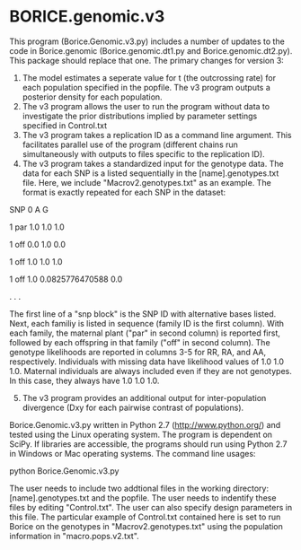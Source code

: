 # BORICE.genomic.v3
This program (Borice.Genomic.v3.py) includes a number of updates to the code in Borice.genomic (Borice.genomic.dt1.py and Borice.genomic.dt2.py).  This package should replace that one. The primary changes for version 3:

1.  The model estimates a seperate value for t (the outcrossing rate) for each population specified in the popfile.  The v3 program outputs a posterior density for each population.
2.  The v3 program allows the user to run the program without data to investigate the prior distributions implied by parameter settings specified in Control.txt
3.  The v3 program takes a replication ID as a command line argument.  This facilitates parallel use of the program (different chains run simultaneously with outputs to files specific to the replication ID).
4.  The v3 program takes a standardized input for the genotype data.  The data for each SNP is a listed sequentially in the [name].genotypes.txt file.  Here, we include "Macrov2.genotypes.txt" as an example.  The format is exactly repeated for each SNP in the dataset:   

SNP	0	A	G

1	par	1.0	1.0	1.0

1	off	0.0	1.0	0.0

1	off	1.0	1.0	1.0

1	off	1.0	0.0825776470588	0.0

.
.
.

The first line of a "snp block" is the SNP ID with alternative bases listed.  Next, each familiy is listed in sequence (family ID is the first column).  With each family, the maternal plant ("par" in second column) is reported first, followed by each offspring in that family ("off" in second column).  The genotype likelihoods are reported in columns 3-5 for RR, RA, and AA, respectively.  Individuals with missing data have likelihood values of 1.0 1.0 1.0.  Maternal individuals are always included even if they are not genotypes.  In this case, they always have 1.0 1.0 1.0.

5.  The v3 program provides an additional output for inter-population divergence (Dxy for each pairwise contrast of populations).


Borice.Genomic.v3.py written in Python 2.7 (http://www.python.org/) and tested using the Linux operating system.  The program is dependent on SciPy.
If libraries are accessible, the programs should run using Python 2.7 in Windows or Mac operating systems. The command line usages:

python Borice.Genomic.v3.py

The user needs to include two addtional files in the working directory: [name].genotypes.txt and the popfile.  The user needs to indentify these files by editing "Control.txt".  The user can also specify design parameters in this file.  The particular example of Control.txt contained here is set to run Borice on the genotypes in "Macrov2.genotypes.txt" using the population information in "macro.pops.v2.txt".


